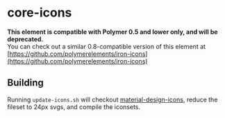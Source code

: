 core-icons
=========

**This element is compatible with Polymer 0.5 and lower only, and will be deprecated.**  
You can check out a similar 0.8-compatible version of this element at [https://github.com/polymerelements/iron-icons](https://github.com/polymerelements/iron-icons)

## Building
Running `update-icons.sh` will checkout [material-design-icons](https://github.com/google/material-design-icons), reduce
the fileset to 24px svgs, and compile the iconsets.
